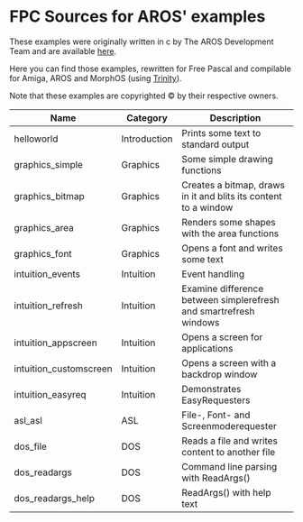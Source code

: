
FPC Sources for AROS' examples
==============================

These examples were originally written in c by The AROS Development Team and are available [here](http://www.aros.org/documentation/developers/samples.php).

Here you can find those examples, rewritten for Free Pascal and compilable
for Amiga, AROS and MorphOS (using [Trinity](https://github.com/magorium/fpc-triforce/tree/master/Base/Trinity)).

Note that these examples are copyrighted :copyright: by their respective owners.


| Name                   | Category     | Description                                                            |
| ---------------------- | ------------ | ---------------------------------------------------------------------- |
| helloworld             | Introduction | Prints some text to standard output                                    |
| graphics_simple        | Graphics     | Some simple drawing functions                                          |
| graphics_bitmap        | Graphics     | Creates a bitmap, draws in it and blits its content to a window        |
| graphics_area          | Graphics     | Renders some shapes with the area functions                            |
| graphics_font          | Graphics     | Opens a font and writes some text                                      |
| intuition_events       | Intuition    | Event handling                                                         |
| intuition_refresh      | Intuition    | Examine difference between simplerefresh and smartrefresh windows      |
| intuition_appscreen    | Intuition    | Opens a screen for applications                                        |
| intuition_customscreen | Intuition    | Opens a screen with a backdrop window                                  |
| intuition_easyreq      | Intuition    | Demonstrates EasyRequesters                                            |
| asl_asl                | ASL          | File-, Font- and Screenmoderequester                                   |
| dos_file               | DOS          | Reads a file and writes content to another file                        |
| dos_readargs           | DOS          | Command line parsing with ReadArgs()                                   |
| dos_readargs_help      | DOS          | ReadArgs() with help text                                              |
